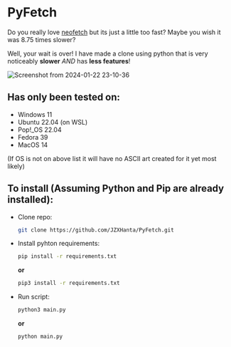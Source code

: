 # PyFetch

Do you really love [neofetch](https://github.com/dylanaraps/neofetch) but its just a little too fast? Maybe you wish it was 8.75 times slower?

Well, your wait is over! I have made a clone using python that is very noticeably **slower** *AND* has **less features**!

![Screenshot from 2024-01-22 23-10-36](https://github.com/JZXHanta/PyFetch/assets/61375197/3b6a4808-9190-418a-8628-d5b86fdc5075)


## Has only been tested on:
  - Windows 11
  - Ubuntu 22.04 (on WSL)
  - Pop!_OS 22.04
  - Fedora 39
  - MacOS 14

  (If OS is not on above list it will have no ASCII art created for it yet most likely)



## To install (Assuming Python and Pip are already installed):
  - Clone repo:
    ```bash
    git clone https://github.com/JZXHanta/PyFetch.git
    ```
  - Install pyhton requirements:
    ```bash
    pip install -r requirements.txt
    ```
    **or**
    ```bash
    pip3 install -r requirements.txt
    ```
  - Run script:
    ```bash
    python3 main.py
    ```
    **or**
    ```bash
    python main.py
    ```
